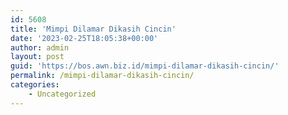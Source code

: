```yaml
---
id: 5608
title: 'Mimpi Dilamar Dikasih Cincin'
date: '2023-02-25T18:05:38+00:00'
author: admin
layout: post
guid: 'https://bos.awn.biz.id/mimpi-dilamar-dikasih-cincin/'
permalink: /mimpi-dilamar-dikasih-cincin/
categories:
    - Uncategorized
---
```


